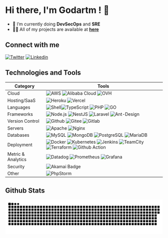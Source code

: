 # Hi there, I'm Godartm ! 👋

- 🌱 I’m currently doing **DevSecOps** and **SRE**
- 👨‍💻 All of my projects are available at **[here][github]**

## Connect with me

[![Twitter](https://img.shields.io/badge/twitter-%231DA1F2.svg?&style=for-the-badge&logo=twitter&logoColor=white)][twitter]
[![Linkedin](https://img.shields.io/badge/linkedin-%230077B5.svg?&style=for-the-badge&logo=linkedin&logoColor=white)][linkedin]

## Technologies and Tools

| Category           | Tools                                                                                                                                                                                                                                                                                                                                                                                                                                                                                                                                                                                                                                                                                                                      |
|--------------------|----------------------------------------------------------------------------------------------------------------------------------------------------------------------------------------------------------------------------------------------------------------------------------------------------------------------------------------------------------------------------------------------------------------------------------------------------------------------------------------------------------------------------------------------------------------------------------------------------------------------------------------------------------------------------------------------------------------------------|
| Cloud              | ![AWS](https://img.shields.io/badge/Amazon_AWS-232F3E?style=for-the-badge&logo=amazon-aws&logoColor=white) ![Alibaba Cloud](https://img.shields.io/badge/AlibabaCloud-%23FF6701.svg?style=for-the-badge&logo=alibabacloud&logoColor=white)   ![OVH](https://img.shields.io/badge/ovh-%23123F6D.svg?style=for-the-badge&logo=ovh&logoColor=#123F6D)                                                                                                                                                                                                                                                                                                                                                                         |
| Hosting/SaaS       | ![Heroku](https://img.shields.io/badge/heroku%20-%23430098.svg?&style=for-the-badge&logo=heroku&logoColor=white)  ![Vercel](https://img.shields.io/badge/vercel-%23000000.svg?&style=for-the-badge&logo=vercel&logoColor=white)                                                                                                                                                                                                                                                                                                                                                                                                                                                                                            |
| Languages          | ![Shell](https://img.shields.io/badge/shell_script%20-%23121011.svg?&style=for-the-badge&logo=gnu-bash&logoColor=white)![TypeScript](https://img.shields.io/badge/typescript-%23007ACC.svg?style=for-the-badge&logo=typescript&logoColor=white) ![PHP](https://img.shields.io/badge/php-%23777BB4.svg?&style=for-the-badge&logo=php&logoColor=white) ![GO](https://img.shields.io/badge/Go-00ADD8?style=for-the-badge&logo=go&logoColor=white)                                                                                                                                                                                                                                                                             |
| Frameworks         | ![Node.js](https://img.shields.io/badge/Node.js-43853D?style=for-the-badge&logo=node.js&logoColor=white) ![NestJS](https://img.shields.io/badge/nestjs-%23E0234E.svg?style=for-the-badge&logo=nestjs&logoColor=white)  ![Laravel](https://img.shields.io/badge/laravel%20-%23FF2D20.svg?&style=for-the-badge&logo=laravel&logoColor=white)  ![Ant-Design](https://img.shields.io/badge/-AntDesign-%230170FE?style=for-the-badge&logo=ant-design&logoColor=white)                                                                                                                                                                                                                                                           |
| Version Control    | ![Github](https://img.shields.io/badge/GitHub-100000?style=for-the-badge&logo=github&logoColor=white) ![Gitee](https://img.shields.io/badge/Gitee-C71D23?style=for-the-badge&logo=gitee&logoColor=white) ![Gitlab](https://img.shields.io/badge/GitLab-330F63?style=for-the-badge&logo=gitlab&logoColor=white)                                                                                                                                                                                                                                                                                                                                                                                                             |
| Servers            | ![Apache](https://img.shields.io/badge/apache%20-%23D42029.svg?&style=for-the-badge&logo=apache&logoColor=white) ![Nginx](https://img.shields.io/badge/nginx%20-%23009639.svg?&style=for-the-badge&logo=nginx&logoColor=white)                                                                                                                                                                                                                                                                                                                                                                                                                                                                                             |
| Databases          | ![MySQL](https://img.shields.io/badge/MySQL-00000F?style=for-the-badge&logo=mysql&logoColor=white) ![MongoDB](https://img.shields.io/badge/MongoDB-%234ea94b.svg?&style=for-the-badge&logo=mongodb&logoColor=white) ![PostgreSQL](https://img.shields.io/badge/PostgreSQL-316192?style=for-the-badge&logo=postgresql&logoColor=white) ![MariaDB](https://img.shields.io/badge/MariaDB-003545?style=for-the-badge&logo=mariadb&logoColor=white)                                                                                                                                                                                                                                                                             |
| Deployment         | ![Docker](https://img.shields.io/badge/docker%20-%230db7ed.svg?&style=for-the-badge&logo=docker&logoColor=white) ![Kubernetes](https://img.shields.io/badge/kubernetes%20-%23326ce5.svg?&style=for-the-badge&logo=kubernetes&logoColor=white) ![Jenkins](https://img.shields.io/badge/Jenkins-D24939?style=for-the-badge&logo=Jenkins&logoColor=white) ![TeamCity](https://img.shields.io/badge/teamcity-000000.svg?style=for-the-badge&logo=teamcity&logoColor=white) ![Terraform](https://img.shields.io/badge/terraform-%235835CC.svg?style=for-the-badge&logo=terraform&logoColor=white)  ![Github Action](https://img.shields.io/badge/GitHub_Actions-2088FF?style=for-the-badge&logo=github-actions&logoColor=white) |
| Metric & Analytics | ![Datadog](https://img.shields.io/badge/Datadog-F2F4F9?style=for-the-badge&logo=datadog&logoColor=purple) ![Prometheus](https://img.shields.io/badge/Prometheus-F2F4F9?style=for-the-badge&logo=prometheus) ![Grafana](https://img.shields.io/badge/Grafana-F2F4F9?style=for-the-badge&logo=grafana&logoColor=orange)                                                                                                                                                                                                                                                                                                                                                                                                      |
| Security           | ![Akamai Badge](https://img.shields.io/badge/Akamai-0096D6?logo=akamai&logoColor=fff&style=flat)                                                                                                                                                                                                                                                                                                                                                                                                                                                                                                                                                                                                                           |
| Other              | ![PhpStorm](https://img.shields.io/badge/phpstorm-143?style=for-the-badge&logo=phpstorm&logoColor=black&color=black&labelColor=darkorchid)                                                                                                                                                                                                                                                                                                                                                                                                                                                                                                                                                                                 |

## Github Stats

<picture>
  <source media="(prefers-color-scheme: dark)" srcset="https://raw.githubusercontent.com/godartm/godartm/output/github-contribution-grid-snake-dark.svg">
  <source media="(prefers-color-scheme: light)" srcset="https://raw.githubusercontent.com/godartm/godartm/output/github-contribution-grid-snake.svg">
  <img alt="github contribution grid snake animation" src="https://raw.githubusercontent.com/godartm/godartm/output/github-contribution-grid-snake.svg">
</picture>

[website]: https://godartm.fr
[twitter]: https://twitter.com/godartmm
[linkedin]: https://linkedin.com/in/marin-godart
[github]: https://github.com/godartm
